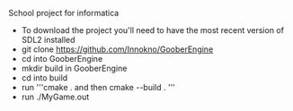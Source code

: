 School project for informatica
 
- To download the project you'll need to have the most recent version of SDL2 installed
- git clone https://github.com/Innokno/GooberEngine
- cd into GooberEngine
- mkdir build in GooberEngine
- cd into build
- run '''cmake . and then cmake --build . '''
- run ./MyGame.out
